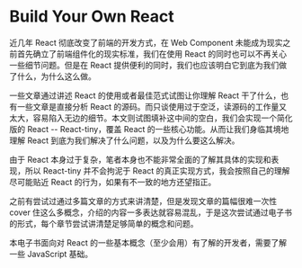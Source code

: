 # Build Your Own React

近几年 React 彻底改变了前端的开发方式，在 Web Component 未能成为现实之前首先确立了前端组件化的现实标准，我们在使用 React 的同时也可以不再关心一些细节问题。但是在 React 提供便利的同时，我们也应该明白它到底为我们做了什么，为什么这么做。

一些文章通过讲述 React 的使用或者最佳范式试图让你理解 React 干了什么，也有一些文章是直接分析 React 的源码。而只谈使用过于空泛，读源码的工作量又太大，容易陷入无边的细节。本文则试图填补这中间的空白，我们会实现一个简化版的 React -- React-tiny，覆盖 React 的一些核心功能。从而让我们身临其境地理解 React 到底为我们解决了什么问题，以及为什么要这么解决。

由于 React 本身过于复杂，笔者本身也不能非常全面的了解其具体的实现和表现，所以 React-tiny 并不会拘泥于 React 的真正实现方式，我会按照自己的理解尽可能贴近 React 的行为，如果有不一致的地方还望指正。

之前有尝试过通过多篇文章的方式来讲清楚，但是发现文章的篇幅很难一次性 cover 住这么多概念，介绍的内容一多表达就容易混乱，于是这次尝试通过电子书的形式，每个章节尝试讲清楚足够简单的概念和问题。

本电子书面向对 React 的一些基本概念（至少会用）有了解的开发者，需要了解一些 JavaScript 基础。

